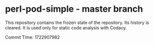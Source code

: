 # perl-pod-simple - master branch

This repository contains the frozen state of the repository.
Its history is cleared. It is used only for static code
analysis with Codacy.

Commit Time: 1722907982